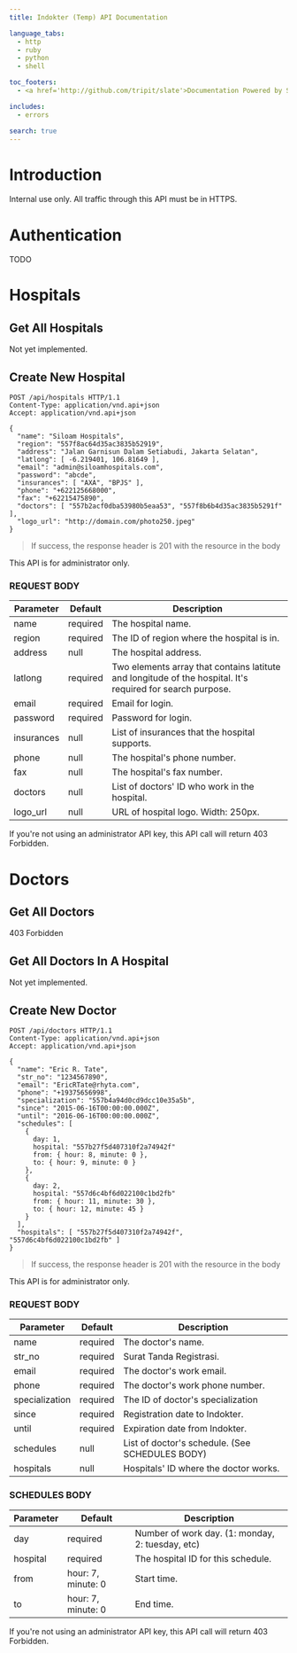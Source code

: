 ```yaml
---
title: Indokter (Temp) API Documentation

language_tabs:
  - http
  - ruby
  - python
  - shell

toc_footers:
  - <a href='http://github.com/tripit/slate'>Documentation Powered by Slate</a>

includes:
  - errors

search: true
---
```


# Introduction

Internal use only. All traffic through this API must be in HTTPS.

# Authentication

TODO


# Hospitals

## Get All Hospitals

Not yet implemented.

## Create New Hospital

```http
POST /api/hospitals HTTP/1.1
Content-Type: application/vnd.api+json
Accept: application/vnd.api+json

{
  "name": "Siloam Hospitals",
  "region": "557f8ac64d35ac3835b52919",
  "address": "Jalan Garnisun Dalam Setiabudi, Jakarta Selatan",
  "latlong": [ -6.219401, 106.81649 ],
  "email": "admin@siloamhospitals.com",
  "password": "abcde",
  "insurances": [ "AXA", "BPJS" ],
  "phone": "+622125668000",
  "fax": "+62215475890",
  "doctors": [ "557b2acf0dba53980b5eaa53", "557f8b6b4d35ac3835b5291f" ],
  "logo_url": "http://domain.com/photo250.jpeg"
}
```

> If success, the response header is 201 with the resource in the body

This API is for administrator only.

### REQUEST BODY

Parameter | Default | Description
--------- | ------- | -----------
name | required | The hospital name.
region | required | The ID of region where the hospital is in.
address | null | The hospital address.
latlong | required | Two elements array that contains latitute and longitude of the hospital. It's required for search purpose.
email | required | Email for login.
password | required | Password for login.
insurances | null | List of insurances that the hospital supports.
phone | null | The hospital's phone number.
fax | null | The hospital's fax number.
doctors | null | List of doctors' ID who work in the hospital.
logo_url | null | URL of hospital logo. Width: 250px.

<aside class="warning">If you're not using an administrator API key, this API call will return 403 Forbidden.</aside>

# Doctors

## Get All Doctors

403 Forbidden

## Get All Doctors In A Hospital

Not yet implemented.

## Create New Doctor

```http
POST /api/doctors HTTP/1.1
Content-Type: application/vnd.api+json
Accept: application/vnd.api+json

{
  "name": "Eric R. Tate",
  "str_no": "1234567890",
  "email": "EricRTate@rhyta.com",
  "phone": "+19375656998",
  "specialization": "557b4a94d0cd9dcc10e35a5b",
  "since": "2015-06-16T00:00:00.000Z",
  "until": "2016-06-16T00:00:00.000Z",
  "schedules": [
    {
      day: 1,
      hospital: "557b27f5d407310f2a74942f"
      from: { hour: 8, minute: 0 },
      to: { hour: 9, minute: 0 }
    },
    {
      day: 2,
      hospital: "557d6c4bf6d022100c1bd2fb"
      from: { hour: 11, minute: 30 },
      to: { hour: 12, minute: 45 }
    }
  ],
  "hospitals": [ "557b27f5d407310f2a74942f", "557d6c4bf6d022100c1bd2fb" ]
}
```

> If success, the response header is 201 with the resource in the body

This API is for administrator only.

### REQUEST BODY

Parameter | Default | Description
--------- | ------- | -----------
name | required | The doctor's name.
str_no | required | Surat Tanda Registrasi.
email | required | The doctor's work email.
phone | required | The doctor's work phone number.
specialization | required | The ID of doctor's specialization
since | required | Registration date to Indokter.
until | required | Expiration date from Indokter.
schedules | null | List of doctor's schedule. (See SCHEDULES BODY)
hospitals | null | Hospitals' ID where the doctor works.


### SCHEDULES BODY

Parameter | Default | Description
--------- | ------- | -----------
day | required | Number of work day. (1: monday, 2: tuesday, etc)
hospital | required | The hospital ID for this schedule.
from | hour: 7, minute: 0 | Start time.
to | hour: 7, minute: 0 | End time.

<aside class="warning">If you're not using an administrator API key, this API call will return 403 Forbidden.</aside>